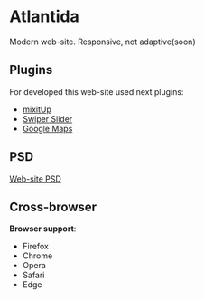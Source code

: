 # Atlantida

Modern web-site. Responsive, not adaptive(soon)

## Plugins

For developed this web-site used next plugins: 

* [mixitUp]( https://www.kunkalabs.com/mixitup/ "mixitUp" )
* [Swiper Slider]( http://idangero.us/swiper/ "Swiper Slider" )
* [Google Maps]( https://developers.google.com/maps/web/ "Google Maps" )

## PSD

[Web-site PSD ]( https://free-psd-templates.com/free-creative-one-page-psd-template-atlantida/ "Web-site PSD " )

## Cross-browser

**Browser support**:

* Firefox
* Chrome
* Opera
* Safari
* Edge
